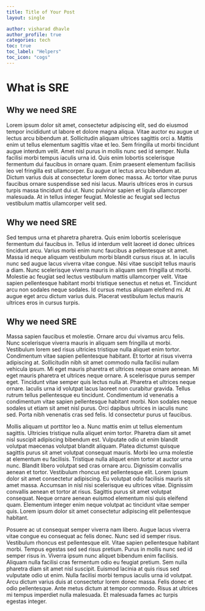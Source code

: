 ```yaml
---
title: Title of Your Post
layout: single

author: visharad dhavle
author_profile: true
categories: tech
toc: true
toc_label: "Helpers"
toc_icon: "cogs"
---
```

# What is SRE
## Why we need SRE
Lorem ipsum dolor sit amet, consectetur adipiscing elit, sed do eiusmod tempor incididunt ut labore et dolore magna aliqua. Vitae auctor eu augue ut lectus arcu bibendum at. Sollicitudin aliquam ultrices sagittis orci a. Mattis enim ut tellus elementum sagittis vitae et leo. Sem fringilla ut morbi tincidunt augue interdum velit. Amet nisl purus in mollis nunc sed id semper. Nulla facilisi morbi tempus iaculis urna id. Quis enim lobortis scelerisque fermentum dui faucibus in ornare quam. Enim praesent elementum facilisis leo vel fringilla est ullamcorper. Eu augue ut lectus arcu bibendum at. Dictum varius duis at consectetur lorem donec massa. Ac tortor vitae purus faucibus ornare suspendisse sed nisi lacus. Mauris ultrices eros in cursus turpis massa tincidunt dui ut. Nunc pulvinar sapien et ligula ullamcorper malesuada. At in tellus integer feugiat. Molestie ac feugiat sed lectus vestibulum mattis ullamcorper velit sed.
## Why we need SRE
Sed tempus urna et pharetra pharetra. Quis enim lobortis scelerisque fermentum dui faucibus in. Tellus id interdum velit laoreet id donec ultrices tincidunt arcu. Varius morbi enim nunc faucibus a pellentesque sit amet. Massa id neque aliquam vestibulum morbi blandit cursus risus at. In iaculis nunc sed augue lacus viverra vitae congue. Nisi vitae suscipit tellus mauris a diam. Nunc scelerisque viverra mauris in aliquam sem fringilla ut morbi. Molestie ac feugiat sed lectus vestibulum mattis ullamcorper velit. Vitae sapien pellentesque habitant morbi tristique senectus et netus et. Tincidunt arcu non sodales neque sodales. Id cursus metus aliquam eleifend mi. At augue eget arcu dictum varius duis. Placerat vestibulum lectus mauris ultrices eros in cursus turpis.
## Why we need SRE
Massa sapien faucibus et molestie. Ornare arcu dui vivamus arcu felis. Nunc scelerisque viverra mauris in aliquam sem fringilla ut morbi. Vestibulum lorem sed risus ultricies tristique nulla aliquet enim tortor. Condimentum vitae sapien pellentesque habitant. Et tortor at risus viverra adipiscing at. Sollicitudin nibh sit amet commodo nulla facilisi nullam vehicula ipsum. Mi eget mauris pharetra et ultrices neque ornare aenean. Mi eget mauris pharetra et ultrices neque ornare. A scelerisque purus semper eget. Tincidunt vitae semper quis lectus nulla at. Pharetra et ultrices neque ornare. Iaculis urna id volutpat lacus laoreet non curabitur gravida. Tellus rutrum tellus pellentesque eu tincidunt. Condimentum id venenatis a condimentum vitae sapien pellentesque habitant morbi. Non sodales neque sodales ut etiam sit amet nisl purus. Orci dapibus ultrices in iaculis nunc sed. Porta nibh venenatis cras sed felis. Id consectetur purus ut faucibus.

Mollis aliquam ut porttitor leo a. Nunc mattis enim ut tellus elementum sagittis. Ultricies tristique nulla aliquet enim tortor. Pharetra diam sit amet nisl suscipit adipiscing bibendum est. Vulputate odio ut enim blandit volutpat maecenas volutpat blandit aliquam. Platea dictumst quisque sagittis purus sit amet volutpat consequat mauris. Morbi leo urna molestie at elementum eu facilisis. Tristique nulla aliquet enim tortor at auctor urna nunc. Blandit libero volutpat sed cras ornare arcu. Dignissim convallis aenean et tortor. Vestibulum rhoncus est pellentesque elit. Lorem ipsum dolor sit amet consectetur adipiscing. Eu volutpat odio facilisis mauris sit amet massa. Accumsan in nisl nisi scelerisque eu ultrices vitae. Dignissim convallis aenean et tortor at risus. Sagittis purus sit amet volutpat consequat. Neque ornare aenean euismod elementum nisi quis eleifend quam. Elementum integer enim neque volutpat ac tincidunt vitae semper quis. Lorem ipsum dolor sit amet consectetur adipiscing elit pellentesque habitant.

Posuere ac ut consequat semper viverra nam libero. Augue lacus viverra vitae congue eu consequat ac felis donec. Nunc sed id semper risus. Vestibulum rhoncus est pellentesque elit. Vitae sapien pellentesque habitant morbi. Tempus egestas sed sed risus pretium. Purus in mollis nunc sed id semper risus in. Viverra ipsum nunc aliquet bibendum enim facilisis. Aliquam nulla facilisi cras fermentum odio eu feugiat pretium. Sem nulla pharetra diam sit amet nisl suscipit. Euismod lacinia at quis risus sed vulputate odio ut enim. Nulla facilisi morbi tempus iaculis urna id volutpat. Arcu dictum varius duis at consectetur lorem donec massa. Felis donec et odio pellentesque. Ante metus dictum at tempor commodo. Risus at ultrices mi tempus imperdiet nulla malesuada. Et malesuada fames ac turpis egestas integer.